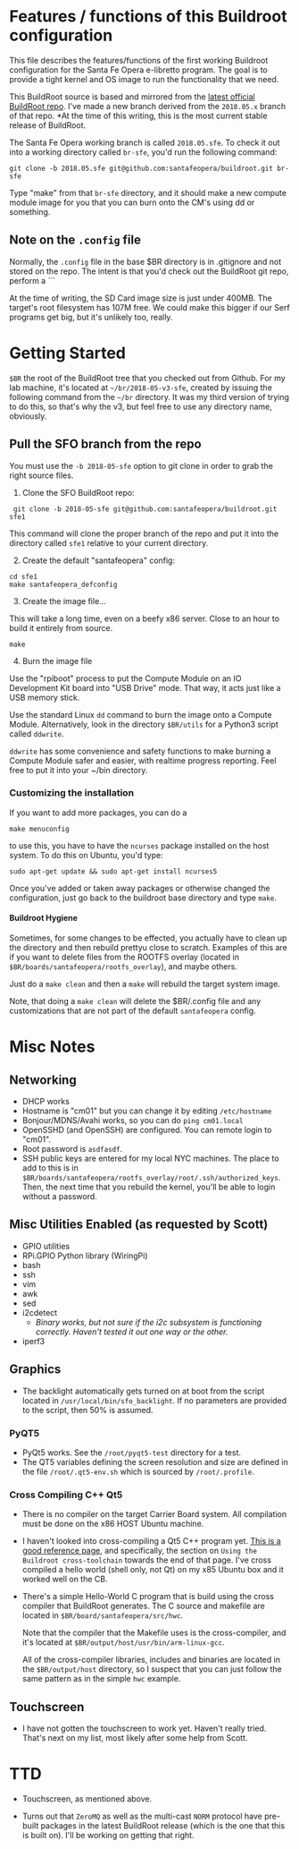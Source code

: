 # Features / functions of this Buildroot configuration

This file describes the features/functions of the first working Buildroot configuration for the Santa Fe Opera e-libretto program.  The goal is to provide a tight kernel and OS image to run the functionality that we need.

This BuildRoot source is based and mirrored from the [latest official BuildRoot repo]( http://git.buildroot.net/buildroot/).  I've made a new branch derived from the ```2018.05.x``` branch of that repo.  *At the time of this writing, this is the most current stable release of BuildRoot.

The Santa Fe Opera working branch is called ```2018.05.sfe```.  To check it out into a working directory called ```br-sfe```, you'd run the following command:

```
git clone -b 2018.05.sfe git@github.com:santafeopera/buildroot.git br-sfe
```

Type "make" from that ```br-sfe``` directory, and it should make a new compute module image for you that you can burn onto the CM's using dd or something.

## Note on the ```.config``` file

Normally, the ```.config``` file in the base $BR directory is in .gitignore and not stored on the repo.  The intent is that you'd check out the BuildRoot git repo, perform a ```

At the time of writing, the SD Card image size is just under 400MB.  The target's root filesystem has 107M free.  We could make this bigger if our Serf programs get big, but it's unlikely too, really.

# Getting Started
```$BR```  the root of the BuildRoot tree that you checked out from Github.  For my lab machine, it's located at ```~/br/2018-05-v3-sfe```, created by issuing the following command from the ```~/br``` directory.  It was my third version of trying to do this, so that's why the v3, but feel free to use any directory name, obviously.

## Pull the SFO branch from the repo

You must use the ```-b 2018-05-sfe``` option to git clone in order to grab the right source files.

1. Clone the SFO BuildRoot repo:
```
 git clone -b 2018-05-sfe git@github.com:santafeopera/buildroot.git sfe1
```

  This command will clone the proper branch of the repo and put it into the directory called ```sfe1``` relative to your current directory.

2. Create the default "santafeopera" config:
```
cd sfe1
make santafeopera_defconfig
```

3. Create the image file...

  This will take a long time, even on a beefy x86 server.  Close to an hour to build it entirely from source.
```
make
```

4. Burn the image file

  Use the "rpiboot" process to put the Compute Module on an IO Development Kit board into "USB Drive" mode.  That way, it acts just like a USB memory stick.

  Use the standard Linux ```dd``` command to burn the image onto a Compute Module.  Alternatively, look in the directory ```$BR/utils``` for a Python3 script called ```ddwrite```.

  ```ddwrite``` has some convenience and safety functions to make burning a Compute Module safer and easier, with realtime progress reporting. Feel free to put it into your ~/bin directory.

### Customizing the installation

If you want to add more packages, you can do a

```
make menuconfig
```

to use this, you have to have the ```ncurses``` package installed on the host system. To do this on Ubuntu, you'd type:

```
sudo apt-get update && sudo apt-get install ncurses5
```

Once you've added or taken away packages or otherwise changed the configuration, just go back to the buildroot base directory and type ```make```.

#### Buildroot Hygiene

Sometimes, for some changes to be effected, you actually have to clean up the directory and then rebuild prettyu close to scratch.  Examples of this are if you want to delete files from the ROOTFS overlay (located in ```$BR/boards/santafeopera/rootfs_overlay```), and maybe others.

Just do a ```make clean``` and then a ```make``` will rebuild the target system image.

Note, that doing a ```make clean``` will delete the $BR/.config file and any customizations that are not part of the default ```santafeopera``` config.

# Misc Notes

## Networking

* DHCP works
* Hostname is "cm01" but you can change it by editing ```/etc/hostname```
* Bonjour/MDNS/Avahi works, so you can do ```ping cm01.local```
* OpenSSHD (and OpenSSH) are configured.  You can remote login to "cm01".
* Root password is ```asdfasdf```.
* SSH public keys are entered for my local NYC machines.  The place to add to this is in ```$BR/boards/santafeopera/rootfs_overlay/root/.ssh/authorized_keys```.  Then, the next time that you rebuild the kernel, you'll be able to login without a password.

## Misc Utilities Enabled (as requested by Scott)

* GPIO utilities
* RPi.GPIO Python library (WiringPi)
* bash
* ssh
* vim
* awk
* sed
* i2cdetect
    * *Binary works, but not sure if the i2c subsystem is functioning correctly. Haven't tested it out one way or the other.*
* iperf3

## Graphics

* The backlight automatically gets turned on at boot from the script located in ```/usr/local/bin/sfo_backlight```.  If no parameters are provided to the script, then 50% is assumed.

### PyQT5
* PyQt5 works. See the ```/root/pyqt5-test``` directory for a test.
* The QT5 variables defining the screen resolution and size are defined in the file ```/root/.qt5-env.sh``` which is sourced by ```/root/.profile```.

### Cross Compiling C++ Qt5

* There is no compiler on the target Carrier Board system.  All compilation must be done on the x86 HOST Ubuntu machine.

* I haven't looked into cross-compiling a Qt5 C++ program yet.  [This is a good reference page](http://www.jumpnowtek.com/rpi/Raspberry-Pi-Systems-with-Buildroot.html), and specifically, the section on ```Using the Buildroot cross-toolchain``` towards the end of that page.  I've cross compiled a hello world (shell only, not Qt) on my x85 Ubuntu box and it worked well on the CB.

* There's a simple Hello-World C program that is build using the cross compiler that BuildRoot generates.  The C source and makefile are located in ```$BR/board/santafeopera/src/hwc```.

  Note that the compiler that the Makefile uses is the cross-compiler, and it's located at ```$BR/output/host/usr/bin/arm-linux-gcc```.

  All of the cross-compiler libraries, includes and binaries are located in the ```$BR/output/host``` directory, so I suspect that you can just follow the same pattern as in the simple ```hwc``` example.

## Touchscreen

* I have not gotten the touchscreen to work yet.  Haven't really tried.  That's next on my list, most likely after some help from Scott.

# TTD

* Touchscreen, as mentioned above.

* Turns out that ```ZeroMQ``` as well as the multi-cast ```NORM``` protocol have pre-built packages in the latest BuildRoot release (which is the one that this is built on).  I'll be working on getting that right.
